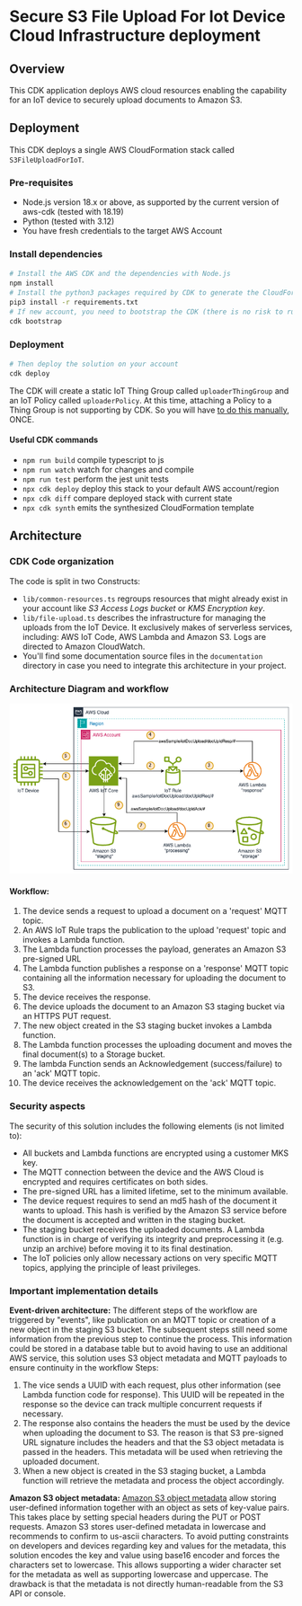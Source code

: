 # Secure S3 File Upload For Iot Device Cloud Infrastructure deployment

## Overview
This CDK application deploys AWS cloud resources enabling the capability for an IoT device to securely upload documents
to Amazon S3.

## Deployment
This CDK deploys a single AWS CloudFormation stack called `S3FileUploadForIoT`.

### Pre-requisites
* Node.js version 18.x or above, as supported by the current version of aws-cdk (tested with 18.19)
* Python (tested with 3.12)
* You have fresh credentials to the target AWS Account

### Install dependencies

```bash
# Install the AWS CDK and the dependencies with Node.js
npm install
# Install the python3 packages required by CDK to generate the CloudFormation template
pip3 install -r requirements.txt
# If new account, you need to bootstrap the CDK (there is no risk to run it regularly...)
cdk bootstrap
```

### Deployment
```bash
# Then deploy the solution on your account
cdk deploy
```
The CDK will create a static IoT Thing Group called `uploaderThingGroup` and an IoT Policy called `uploaderPolicy`. 
At this time, attaching a Policy to a Thing Group is not supporting by CDK. So you will have
[to do this manually](https://docs.aws.amazon.com/iot/latest/developerguide/thing-groups.html#group-attach-policy), ONCE.

#### Useful CDK commands

* `npm run build`   compile typescript to js
* `npm run watch`   watch for changes and compile
* `npm run test`    perform the jest unit tests
* `npx cdk deploy`  deploy this stack to your default AWS account/region
* `npx cdk diff`    compare deployed stack with current state
* `npx cdk synth`   emits the synthesized CloudFormation template

## Architecture

### CDK Code organization
The code is split in two Constructs:
* `lib/common-resources.ts` regroups resources that might already exist in your account like *S3 Access Logs bucket*
  or *KMS Encryption key*.
* `lib/file-upload.ts` describes the infrastructure for managing the uploads from the IoT Device. It exclusively makes
  of serverless services, including: AWS IoT Code, AWS Lambda and Amazon S3. Logs are directed to Amazon CloudWatch.
* You'll find some documentation source files in the `documentation` directory in case you need to integrate this 
  architecture in your project.

### Architecture Diagram and workflow
![Architecture Diagram](../documentation/architecture_diagram.png)

#### Workflow:
1. The device sends a request to upload a document on a 'request' MQTT topic.
2. An AWS IoT Rule traps the publication to the upload 'request' topic and invokes a Lambda function.
3. The Lambda function processes the payload, generates an Amazon S3 pre-signed URL
4. The Lambda function publishes a response on a 'response' MQTT topic containing all the information
   necessary for uploading the document to S3. 
5. The device receives the response.
6. The device uploads the document to an Amazon S3 staging bucket via an HTTPS PUT request.
7. The new object created in the S3 staging bucket invokes a Lambda function.
8. The Lambda function processes the uploading document and moves the final document(s) to a Storage bucket.
9. The lambda Function sends an Acknowledgement (success/failure) to an 'ack' MQTT topic.
10. The device receives the acknowledgement on the 'ack' MQTT topic.

### Security aspects
The security of this solution includes the following elements (is not limited to):
* All buckets and Lambda functions are encrypted using a customer MKS key.
* The MQTT connection between the device and the AWS Cloud is encrypted and requires certificates on both sides.
* The pre-signed URL has a limited lifetime, set to the minimum available.
* The device request requires to send an md5 hash of the document it wants to upload. This hash is verified by the 
  Amazon S3 service  before the document is accepted and written in the staging bucket.
* The staging bucket receives the uploaded documents. A Lambda function is in charge of verifying its integrity and
  preprocessing it (e.g. unzip an archive) before moving it to its final destination.
* The IoT policies only allow necessary actions on very specific MQTT topics, applying the principle of least privileges.

### Important implementation details
**Event-driven architecture:**
The different steps of the workflow are triggered by "events", like publication on an MQTT topic or creation of a new
object in the staging S3 bucket. The subsequent steps still need some information from the previous step to continue
the process. This information could be stored in a database table but to avoid having to use an additional AWS service,
this solution uses S3 object metadata and MQTT payloads to ensure continuity in the workflow Steps:
1. The vice sends a UUID with each request, plus other information (see Lambda function code for response). This UUID
   will be repeated in the response so the device can track multiple concurrent requests if necessary.
2. The response also contains the headers the must be used by the device when uploading the document to S3. The reason is 
   that S3 pre-signed URL signature includes the headers and that the S3 object metadata is passed in the headers.
   This metadata will be used when retrieving the uploaded document.
3. When a new object is created in the S3 staging bucket, a Lambda function will retrieve the metadata and process the
   object accordingly.

**Amazon S3 object metadata:**
[Amazon S3 object metadata](https://docs.aws.amazon.com/AmazonS3/latest/userguide/UsingMetadata.html) allow storing 
user-defined information together with an object as sets of key-value pairs. This takes place by setting special headers
during the PUT or POST requests. Amazon S3 stores user-defined metadata in lowercase and recommends to confirm to us-ascii
characters. To avoid putting constraints on developers and devices regarding key and values for the metadata, this
solution encodes the key and value using base16 encoder and forces the characters set to lowercase. This allows supporting
a wider character set for the metadata as well as supporting lowercase and uppercase. The drawback is that the metadata
is not directly human-readable from the S3 API or console.


